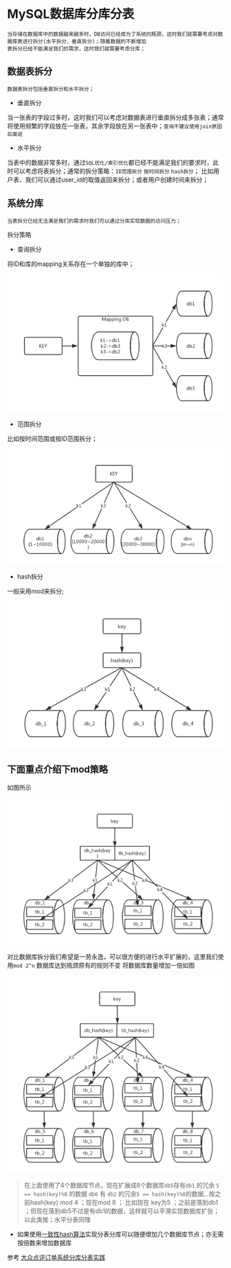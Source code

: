 # MySQL数据库分库分表
    当存储在数据库中的数据越来越多时，DB访问已经成为了系统的瓶颈，这时我们就需要考虑对数据库表进行拆分(水平拆分、垂直拆分)；随着数据的不断增加
    表拆分已经不能满足我们的需求，这时我们就需要考虑分库；
    
## 数据表拆分
    数据表拆分包括垂直拆分和水平拆分；
    
- 垂直拆分

当一张表的字段过多时，这时我们可以考虑对数据表进行垂直拆分成多张表；通常将使用频繁的字段放在一张表，其余字段放在另一张表中；`查询不建议使用join原因后面说`

- 水平拆分

当表中的数据非常多时，通过`SQL优化/索引优化`都已经不能满足我们的要求时，此时可以考虑将表拆分；通常的拆分策略：`ID范围拆分` `按时间拆分` `hash拆分`；
比如用户表、我们可以通过user_id的取值返回来拆分；或者用户创建时间来拆分；

## 系统分库
    当表拆分已经无法满足我们的需求时我们可以通过分库实现数据的访问压力；
    
    
拆分策略
- 查询拆分
        
将ID和库的mapping关系存在一个单独的库中；
        
![](https://github.com/werwolfGu/JHodgepodge/blob/master/web/src/main/webapp/picture/db_1.png)
    
- 范围拆分
    
比如按时间范围或按ID范围拆分；
        
![](https://github.com/werwolfGu/JHodgepodge/blob/master/web/src/main/webapp/picture/db_2.png)
        
- hash拆分       
     
一般采用mod来拆分;

![](https://github.com/werwolfGu/JHodgepodge/blob/master/web/src/main/webapp/picture/db_3.png)
        
## 下面重点介绍下mod策略

如图所示

![](https://github.com/werwolfGu/JHodgepodge/blob/master/web/src/main/webapp/picture/db_4.png)    

对比数据库拆分我们希望是一劳永逸，可以很方便的进行水平扩展的，这里我们使用`mod 2^n` 
数据库达到瓶颈原有的规则不变 将数据库数量增加一倍如图

![](https://github.com/werwolfGu/JHodgepodge/blob/master/web/src/main/webapp/picture/db_5.png) 

>在上面使用了4个数据库节点，现在扩展成8个数据库`db5`存有`db1` 的冗余 `5 == hash(key)%8` 的数据 `db6` 有 `db2` 的冗余`5 == hash(key)%8`的数据...按之前hash(key) mod 4 ；现在mod 8 ；
比如现在 key为5 ；之前是落到db1 ；但现在落到db5不过是有db1的数据，这样就可以平滑实现数据库扩张；以此类推；水平分表同理

- 如果使用[一致性hash算法](https://github.com/werwolfGu/JHodgepodge/blob/master/MD/consistent_hash.md)实现分表分库可以随便增加几个数据库节点；亦无需按倍数来增加数据库

参考 [大众点评订单系统分库分表实践](https://tech.meituan.com/dianping_order_db_sharding.html)
